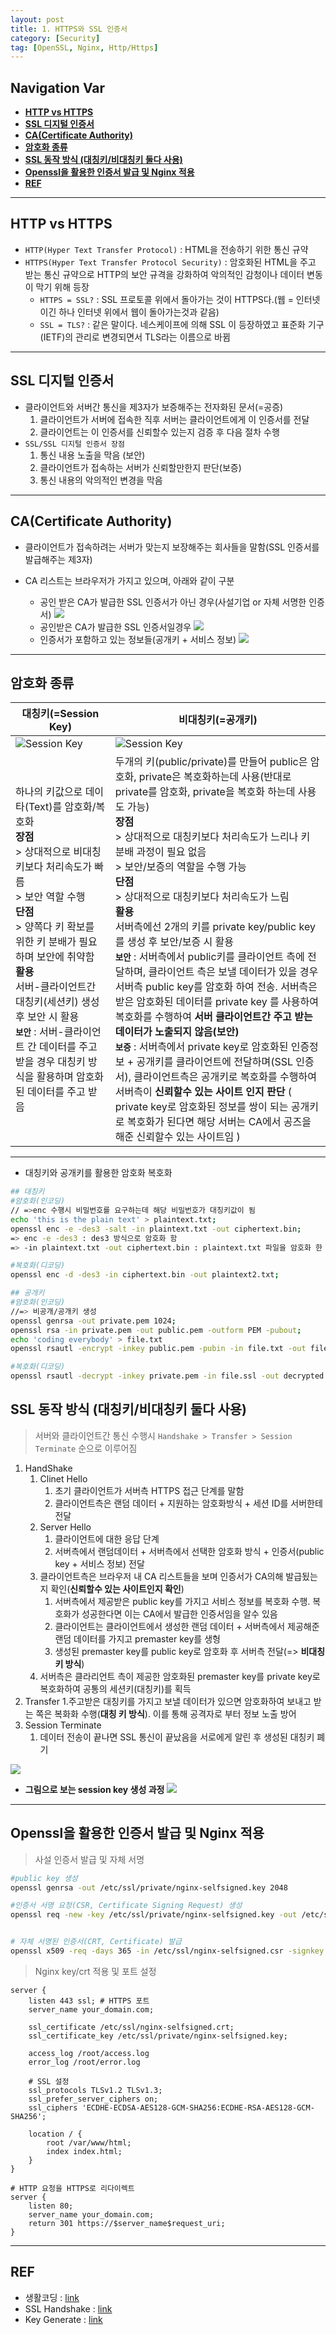 ```yaml
---
layout: post
title: 1. HTTPS와 SSL 인증서
category: [Security]
tag: [OpenSSL, Nginx, Http/Https]
---
```


## Navigation Var

- **[HTTP vs HTTPS](#http-vs-https)**
- **[SSL 디지털 인증서](#ssl-디지털-인증서)**
- **[CA(Certificate Authority)](#cacertificate-authority)**
- **[암호화 종류](#암호화-종류)**
- **[SSL 동작 방식 (대칭키/비대칭키 둘다 사용)](#ssl-동작-방식-대칭키비대칭키-둘다-사용)**
- **[Openssl을 활용한 인증서 발급 및 Nginx 적용](#openssl을-활용한-인증서-발급-및-nginx-적용)**
- **[REF](#ref)**

---

## HTTP vs HTTPS

- `HTTP(Hyper Text Transfer Protocol)` : HTML을 전송하기 위한 통신 규약
- `HTTPS(Hyper Text Transfer Protocol Security)` : 암호화된 HTML을 주고 받는 통신 규약으로 HTTP의 보안 규격을 강화하여 악의적인 감청이나 데이터 변동이 막기 위해 등장
  - `HTTPS = SSL?` : SSL 프로토콜 위에서 돌아가는 것이 HTTPS다.(웹 = 인터넷이긴 하나 인터넷 위에서 웹이 돌아가는것과 같음)
  - `SSL = TLS?` : 같은 말이다. 네스케이프에 의해 SSL 이 등장하였고 표준화 기구(IETF)의 관리로 변경되면서 TLS라는 이름으로 바뀜

---

## SSL 디지털 인증서

- 클라이언트와 서버간 통신을 제3자가 보증해주는 전자화된 문서(=공증)
  1. 클라이언트가 서버에 접속한 직후 서버는 클라이언트에게 이 인증서를 전달
  2. 클라이언트는 이 인증서를 신뢰할수 있는지 검증 후 다음 절차 수행
- `SSL/SSL 디지털 인증서 장점`
  1. 통신 내용 노출을 막음 (보안)
  2. 클라이언트가 접속하는 서버가 신뢰할만한지 판단(보증)
  3. 통신 내용의 악의적인 변경을 막음

---

## CA(Certificate Authority)

- 클라이언트가 접속하려는 서버가 맞는지 보장해주는 회사들을 말함(SSL 인증서를 발급해주는 제3자)
- CA 리스트는 브라우저가 가지고 있으며, 아래와 같이 구분

  - 공인 받은 CA가 발급한 SSL 인증서가 아닌 경우(사설기업 or 자체 서명한 인증서)
    <img src="/public/img/SSL/CA-x.png">
  - 공인받은 CA가 발급한 SSL 인증서일경우
    <img src="/public/img/SSL/CA-o.png">

  * 인증서가 포함하고 있는 정보들(공개키 + 서비스 정보)
    <img src="/public/img/SSL/Certificate.png">

---

## 암호화 종류

| 대칭키(=Session Key)                                                                                                                                                                                                                                                                                                                                                                                    | 비대칭키(=공개키)                                                                                                                                                                                                                                                                                                                                                                                                                                                                                                                                                                                                                                                                                                                                                                                                                                                                                                                                                                                                                                    |
| ------------------------------------------------------------------------------------------------------------------------------------------------------------------------------------------------------------------------------------------------------------------------------------------------------------------------------------------------------------------------------------------------------- | ---------------------------------------------------------------------------------------------------------------------------------------------------------------------------------------------------------------------------------------------------------------------------------------------------------------------------------------------------------------------------------------------------------------------------------------------------------------------------------------------------------------------------------------------------------------------------------------------------------------------------------------------------------------------------------------------------------------------------------------------------------------------------------------------------------------------------------------------------------------------------------------------------------------------------------------------------------------------------------------------------------------------------------------------------- |
| ![Session Key](/public/img/SSL/session.png)                                                                                                                                                                                                                                                                                                                                                             | ![Session Key](/public/img/SSL/private_public_key.png)                                                                                                                                                                                                                                                                                                                                                                                                                                                                                                                                                                                                                                                                                                                                                                                                                                                                                                                                                                                               |
| 하나의 키값으로 데이타(Text)를 암호화/복호화 <br> **장점** <br> \> 상대적으로 비대칭키보다 처리속도가 빠름 <br> \> 보안 역할 수행 <br> **단점** <br> \> 양쪽다 키 확보를 위한 키 분배가 필요하며 보안에 취약함 <br> **활용** <br> 서버-클라이언트간 대칭키(세션키) 생성 후 보안 시 활용 <br> **`보안`** : 서버-클라이언트 간 데이터를 주고 받을 경우 대칭키 방식을 활용하며 암호화된 데이터를 주고 받음 | 두개의 키(public/private)를 만들어 public은 암호화, private은 복호화하는데 사용(반대로 private를 암호화, private을 복호화 하는데 사용도 가능) <br> **장점** <br> \> 상대적으로 대칭키보다 처리속도가 느리나 키 분배 과정이 필요 없음 <br> \> 보안/보증의 역할을 수행 가능 <br> **단점** <br> \> 상대적으로 대칭키보다 처리속도가 느림 <br> **활용** <br> 서버측에선 2개의 키를 private key/public key를 생성 후 보안/보증 시 활용 <br> **`보안`** : 서버측에서 public키를 클라이언트 측에 전달하며, 클라이언트 측은 보낼 데이터가 있을 경우 서버측 public key를 암호화 하여 전송. 서버측은 받은 암호화된 데이터를 private key 를 사용하여 복호화를 수행하여 **서버 클라이언트간 주고 받는 데이터가 노출되지 않음(보안)** <br> **`보증`** : 서버측에서 private key로 암호화된 인증정보 + 공개키를 클라이언트에 전달하며(SSL 인증서), 클라이언트측은 공개키로 복호화를 수행하여 서버측이 **신뢰할수 있는 사이트 인지 판단** ( private key로 암호화된 정보를 쌍이 되는 공개키로 복호화가 된다면 해당 서버는 CA에서 공즈을 해준 신뢰할수 있는 사이트임 ) |

---

- 대칭키와 공개키를 활용한 암호화 복호화

```bash
## 대칭키
#암호화(인코딩)
// =>enc 수행시 비밀번호를 요구하는데 해당 비밀번호가 대칭키값이 됨
echo 'this is the plain text' > plaintext.txt;
openssl enc -e -des3 -salt -in plaintext.txt -out ciphertext.bin;
=> enc -e -des3 : des3 방식으로 암호화 함
=> -in plaintext.txt -out ciphertext.bin : plaintext.txt 파일을 암호화 한 결과를 ciphertext.bin 파일에 저장함

#복호화(디코딩)
openssl enc -d -des3 -in ciphertext.bin -out plaintext2.txt;

## 공개키
#암호화(인코딩)
//=> 비공개/공개키 생성
openssl genrsa -out private.pem 1024;
openssl rsa -in private.pem -out public.pem -outform PEM -pubout;
echo 'coding everybody' > file.txt
openssl rsautl -encrypt -inkey public.pem -pubin -in file.txt -out file.ssl;

#복호화(디코딩)
openssl rsautl -decrypt -inkey private.pem -in file.ssl -out decrypted.txt

```

## SSL 동작 방식 (대칭키/비대칭키 둘다 사용)

> 서버와 클라이언트간 통신 수행시 `Handshake > Transfer > Session Terminate` 순으로 이루어짐

1. HandShake
   1. Clinet Hello
      1. 초기 클라이언트가 서버측 HTTPS 접근 단계를 말함
      2. 클라이언트측은 랜덤 데이터 + 지원하는 암호화방식 + 세션 ID를 서버한테 전달
   2. Server Hello
      1. 클라이언트에 대한 응답 단계
      2. 서버측에서 랜덤데이터 + 서버측에서 선택한 암호화 방식 + 인증서(public key + 서비스 정보) 전달
   3. 클라이언트측은 브라우저 내 CA 리스트들을 보며 인증서가 CA의해 발급됬는지 확인(**신뢰할수 있는 사이트인지 확인**)
      1. 서버측에서 제공받은 public key를 가지고 서비스 정보를 복호화 수행. 복호화가 성공한다면 이는 CA에서 발급한 인증서임을 알수 있음
      2. 클라이언트는 클라이언트에서 생성한 랜덤 데이터 + 서버측에서 제공해준 랜덤 데이터를 가지고 premaster key를 생헝
      3. 생성된 premaster key를 public key로 암호화 후 서버측 전달(=> **비대칭 키 방식**)
   4. 서버측은 클라리언트 측이 제공한 암호화된 premaster key를 private key로 복호화하여 공통의 세션키(대칭키)를 획득
2. Transfer 1.주고받은 대칭키를 가지고 보낼 데이터가 있으면 암호화하여 보내고 받는 쪽은 복화화 수행(**대칭 키 방식**). 이를 통해 공격자로 부터 정보 노출 방어
3. Session Terminate
   1. 데이터 전송이 끝나면 SSL 통신이 끝났음을 서로에게 알린 후 생성된 대칭키 폐기

<img src="/public/img/SSL/handshake.png">

- **그림으로 보는 session key 생성 과정**
  <img src="/public/img/SSL/figure_keygen.png">

---

## Openssl을 활용한 인증서 발급 및 Nginx 적용

> 사설 인증서 발급 및 자체 서명

```bash
#public key 생성
openssl genrsa -out /etc/ssl/private/nginx-selfsigned.key 2048

#인증서 서명 요청(CSR, Certificate Signing Request) 생성
openssl req -new -key /etc/ssl/private/nginx-selfsigned.key -out /etc/ssl/nginx-selfsigned.csr


# 자체 서명된 인증서(CRT, Certificate) 발급
openssl x509 -req -days 365 -in /etc/ssl/nginx-selfsigned.csr -signkey /etc/ssl/private/nginx-selfsigned.key -out /etc/ssl/nginx-selfsigned.crt

```

> Nginx key/crt 적용 및 포트 설정

```
server {
    listen 443 ssl; # HTTPS 포트
    server_name your_domain.com;

    ssl_certificate /etc/ssl/nginx-selfsigned.crt;
    ssl_certificate_key /etc/ssl/private/nginx-selfsigned.key;

    access_log /root/access.log
    error_log /root/error.log

    # SSL 설정
    ssl_protocols TLSv1.2 TLSv1.3;
    ssl_prefer_server_ciphers on;
    ssl_ciphers 'ECDHE-ECDSA-AES128-GCM-SHA256:ECDHE-RSA-AES128-GCM-SHA256';

    location / {
        root /var/www/html;
        index index.html;
    }
}

# HTTP 요청을 HTTPS로 리다이렉트
server {
    listen 80;
    server_name your_domain.com;
    return 301 https://$server_name$request_uri;
}
```

---

## REF

- 생활코딩 : [link](https://opentutorials.org/course/228/4894)
- SSL Handshake : [link](https://babbab2.tistory.com/7)
- Key Generate : [link](https://mangkyu.tistory.com/98)
